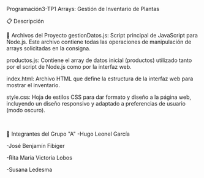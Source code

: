 Programación3-TP1 Arrays: Gestión de Inventario de Plantas
<br>

📋 Descripción

📂 Archivos del Proyecto
gestionDatos.js: Script principal de JavaScript para Node.js. Este archivo contiene todas las operaciones de manipulación de arrays solicitadas en la consigna.

productos.js: Contiene el array de datos inicial (productos) utilizado tanto por el script de Node.js como por la interfaz web.

index.html: Archivo HTML que define la estructura de la interfaz web para mostrar el inventario.

style.css: Hoja de estilos CSS para dar formato y diseño a la página web, incluyendo un diseño responsivo y adaptado a preferencias de usuario (modo oscuro).

<br>

👥 Integrantes del Grupo "A"
-Hugo Leonel García

-José Benjamín Fibiger  

-Rita María Victoria Lobos

-Susana Ledesma